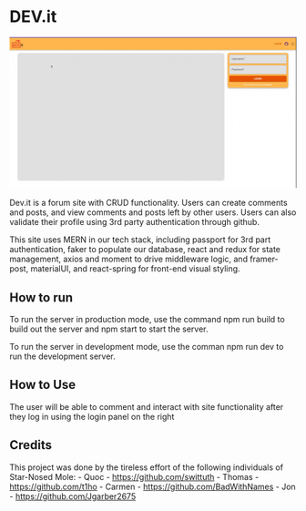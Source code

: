 # DEV.it

![Frontend UI of Vault](https://github.com/star-nosed-mole1/dev.it/blob/development/Devit_frontend_display.gif)

Dev.it is a forum site with CRUD functionality. Users can create comments and posts, and view comments and posts left by other users. Users can also validate their profile using 3rd party authentication through github.

This site uses MERN in our tech stack, including passport for 3rd part authentication, faker to populate our database, react and redux for state management, axios and moment to drive middleware logic, and framer-post, materialUI, and react-spring for front-end visual styling.

## How to run
To run the server in production mode, use the command npm run build to build out the server and npm start to start the server.

To run the server in development mode, use the comman npm run dev to run the development server.

## How to Use
The user will be able to comment and interact with site functionality after they log in using the login panel on the right

## Credits
This project was done by the tireless effort of the following individuals of Star-Nosed Mole:
    - Quoc - https://github.com/swittuth
    - Thomas - https://github.com/t1ho
    - Carmen - https://github.com/BadWithNames
    - Jon - https://github.com/Jgarber2675

